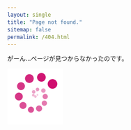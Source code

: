```yaml
---
layout: single
title: "Page not found."
sitemap: false
permalink: /404.html
---
```

がーん…ページが見つからなかったのです。

![loading Spiral pink](img/spiral-pink.gif)
